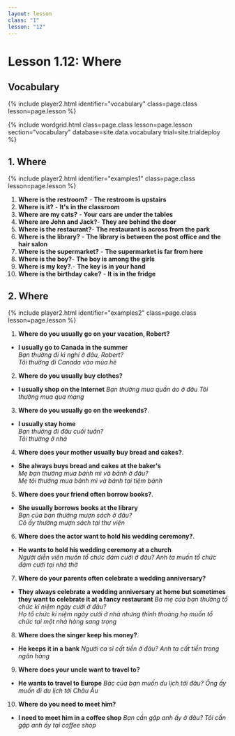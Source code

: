```yaml
---
layout: lesson
class: "1"
lesson: "12"
---
```



# Lesson 1.12: Where 

## Vocabulary 
{% include player2.html identifier="vocabulary" class=page.class lesson=page.lesson %}

{% include wordgrid.html 
		class=page.class 
		lesson=page.lesson 
		section="vocabulary"
		database=site.data.vocabulary 
		trial=site.trialdeploy %}






## 1. Where 
{% include player2.html identifier="examples1" class=page.class lesson=page.lesson %}


1.  **Where is the restroom?** - **The restroom is upstairs** 
2.  **Where is it?** - **It's in the classroom**
3.  **Where are my cats?** - **Your cars are under the tables**
4.  **Where are John and Jack?**- **They are behind the door**
5.  **Where is the restaurant?**- **The restaurant is across from the park**
6.  **Where is the library?** - **The library is between the post office and the hair salon**
7.  **Where is the supermarket?** - **The supermarket is far from here**
8.  **Where is the boy?**- **The boy is among the girls**
9.  **Where is my key?**.- **The key is in your hand**
10.  **Where is the birthday cake?** - **It is in the fridge**


## 2. Where 
{% include player2.html identifier="examples2" class=page.class lesson=page.lesson %}

1. **Where do you usually go on your vacation, Robert?**
- **I usually go to Canada in the summer**    
*Bạn thường đi kì nghỉ ở đâu, Robert?*    
*Tôi thường đi Canada vào mùa hè*
2. **Where do you usually buy clothes?**
- **I usually shop on the Internet**
*Bạn thường mua quần áo ở đâu*
*Tôi thường mua qua mạng*
3. **Where do you usually go on the weekends?**.
- **I usually stay home**     
*Bạn thường đi đâu cuối tuần?*     
*Tôi thường ở nhà*

4. **Where does your mother usually buy bread and cakes?**.
- **She always buys bread and cakes at the baker's**      
*Mẹ bạn thường mua bánh mì và bánh ở đâu?*     
*Mẹ tôi thường mua bánh mì và bánh tại tiệm bánh*    

5. **Where does your friend often borrow books?**.
- **She usually borrows books at the library**     
*Bạn của bạn thường mượn sách ở đâu?*      
*Cô ấy thường mượn sách tại thư viện*      
6. **Where does the actor want to hold his wedding ceremony?**.
- **He wants to hold his wedding ceremony at a church**      
*Người diễn viên muốn tổ chức đám cưới ở đâu?*
*Anh ta muốn tổ chức đám cưới tại nhà thờ* 
7. **Where do your parents often celebrate a wedding anniversary?**
- **They always celebrate a wedding anniversary at home but sometimes they want to celebrate it at a fancy restaurant**
*Ba mẹ của bạn thường tổ chức kỉ niệm ngày cưới ở đâu?*    
*Họ tổ chức kỉ niệm ngày cưới ở nhà nhưng thỉnh thoảng họ muốn tổ chức tại một nhà hàng sang trọng*    
8. **Where does the singer keep his money?**.
- **He keeps it in a bank**
*Người ca sĩ cất tiền ở đâu?*
*Anh ta cất tiền trong ngân hàng*
9. **Where does your uncle want to travel to?**
- **He wants to travel to Europe**
*Bác của bạn muốn du lịch tới đâu?*
*Ông ấy muốn đi du lịch tới Châu Âu*
10. **Where do you need to meet him?**
- **I need to meet him in a coffee shop**
*Bạn cần gặp anh ấy ở đâu?*
*Tôi cần gặp anh ấy tại coffee shop*

